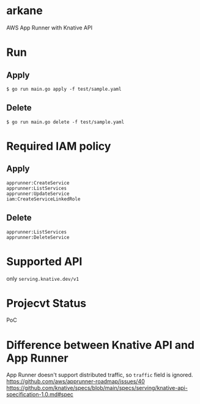 # arkane

AWS App Runner with Knative API

# Run

## Apply

```
$ go run main.go apply -f test/sample.yaml
```

## Delete

```
$ go run main.go delete -f test/sample.yaml
```

# Required IAM policy

## Apply

```
apprunner:CreateService
apprunner:ListServices
apprunner:UpdateService
iam:CreateServiceLinkedRole
```

## Delete

```
apprunner:ListServices
apprunner:DeleteService
```

# Supported API

only `serving.knative.dev/v1`

# Projecvt Status

PoC

# Difference between Knative API and App Runner

App Runner doesn't support distributed traffic, so `traffic` field is ignored.
https://github.com/aws/apprunner-roadmap/issues/40
https://github.com/knative/specs/blob/main/specs/serving/knative-api-specification-1.0.md#spec